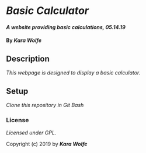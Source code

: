 # _Basic Calculator_

#### _A website providing basic calculations, 05.14.19_

#### By _**Kara Wolfe**_

## Description

_This webpage is designed to display a basic calculator._

## Setup

_Clone this repository in Git Bash_

### License

*Licensed under GPL.*

Copyright (c) 2019 by **_Kara Wolfe_**
